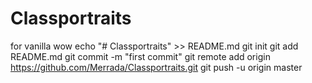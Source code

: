 # Classportraits
for vanilla wow
echo "# Classportraits" >> README.md
git init
git add README.md
git commit -m "first commit"
git remote add origin https://github.com/Merrada/Classportraits.git
git push -u origin master
